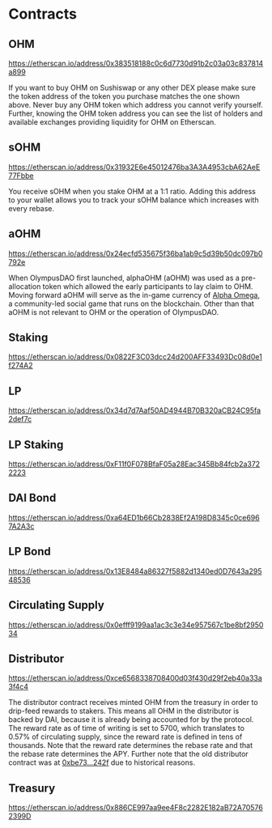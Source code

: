 # Contracts

## OHM

https://etherscan.io/address/0x383518188c0c6d7730d91b2c03a03c837814a899

If you want to buy OHM on Sushiswap or any other DEX please make sure the token
address of the token you purchase matches the one shown above. Never buy any OHM
token which address you cannot verify yourself. Further, knowing the OHM token
address you can see the list of holders and available exchanges providing
liquidity for OHM on Etherscan.

## sOHM

https://etherscan.io/address/0x31932E6e45012476ba3A3A4953cbA62AeE77Fbbe

You receive sOHM when you stake OHM at a 1:1 ratio. Adding this address to your
wallet allows you to track your sOHM balance which increases with every rebase.

## aOHM

https://etherscan.io/address/0x24ecfd535675f36ba1ab9c5d39b50dc097b0792e

When OlympusDAO first launched, alphaOHM (aOHM) was used as a pre-allocation token which allowed the early participants to lay claim to OHM. Moving forward aOHM will serve as the in-game currency of [Alpha Omega](https://medium.com/@alpha_omega/alpha-omega-a-tale-of-two-cities-80a94966376b), a community-led social game that runs on the blockchain. Other than that aOHM is not relevant to OHM or the operation of OlympusDAO.

## Staking

https://etherscan.io/address/0x0822F3C03dcc24d200AFF33493Dc08d0e1f274A2

## LP

https://etherscan.io/address/0x34d7d7Aaf50AD4944B70B320aCB24C95fa2def7c

## LP Staking

https://etherscan.io/address/0xF11f0F078BfaF05a28Eac345Bb84fcb2a3722223

## DAI Bond

https://etherscan.io/address/0xa64ED1b66Cb2838Ef2A198D8345c0ce6967A2A3c

## LP Bond

https://etherscan.io/address/0x13E8484a86327f5882d1340ed0D7643a29548536

## Circulating Supply

https://etherscan.io/address/0x0efff9199aa1ac3c3e34e957567c1be8bf295034

## Distributor

https://etherscan.io/address/0xce6568338708400d03f430d29f2eb40a33a3f4c4

The distributor contract receives minted OHM from the treasury in order to
drip-feed rewards to stakers. This means all OHM in the distributor is backed by
DAI, because it is already being accounted for by the protocol. The reward rate
as of time of writing is set to 5700, which translates to 0.57% of circulating
supply, since the reward rate is defined in tens of thousands. Note that the
reward rate determines the rebase rate and that the rebase rate determines the
APY. Further note that the old distributor contract was at
[0xbe73...242f](https://etherscan.io/address/0xbe731507810C8747C3E01E62c676b1cA6F93242f)
due to historical reasons.

## Treasury

https://etherscan.io/address/0x886CE997aa9ee4F8c2282E182aB72A705762399D
